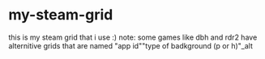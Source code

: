 # my-steam-grid
this is my steam grid that i use :)
note: some games like dbh and rdr2 have alternitive grids that are named "app id""type of badkground (p or h)"_alt
